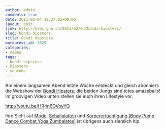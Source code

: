 ```yaml
---
author: admin
comments: true
date: 2013-02-04 19:37:02+00:00
layout: post
link: http://habi.gna.ch/2013/02/04/bondi-hipsters/
slug: bondi-hipsters
title: Bondi Hipsters
wordpress_id: 3029
categories:
- memes
tags:
- bondi hipsters
- hipsters
- youtube
---
```


Am einem langsamen Abend letzte Woche entdeckt und gleich abonniert: die Webshow der [Bondi Hipsters](https://www.youtube.com/channel/SW9t79yWkonAo), die beiden Jungs sind totes amazeballs!
Im groovigen Video unten stellen sie euch ihren Lifestyle vor.

http://youtu.be/HR4n6OVoyYQ

Ihre Sicht auf [Mode](https://www.youtube.com/watch?v=of9cwFiX8Ps), [Schallplatten](https://www.youtube.com/watch?v=hzdWae6nMto) und [Körperertüchtigung (Body Pump Dance Combat Yoga Zumbalates)](https://www.youtube.com/watch?v=hpEvNt6GHm0) ist übrigens auch ziemlich hip.
